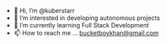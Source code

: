 - 👋 Hi, I’m @kuberstarr
- 👀 I’m interested in developing autonomous projects
- 🌱 I’m currently learning Full Stack Development
- 📫 How to reach me ... bucketboykhan@gmail.com

<!---
kuberstarr/kuberstarr is a ✨ special ✨ repository because its `README.md` (this file) appears on your GitHub profile.
You can click the Preview link to take a look at your changes.
--->

